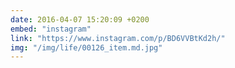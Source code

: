 ```yaml
---
date: 2016-04-07 15:20:09 +0200
embed: "instagram"
link: "https://www.instagram.com/p/BD6VVBtKd2h/"
img: "/img/life/00126_item.md.jpg"
---
```

